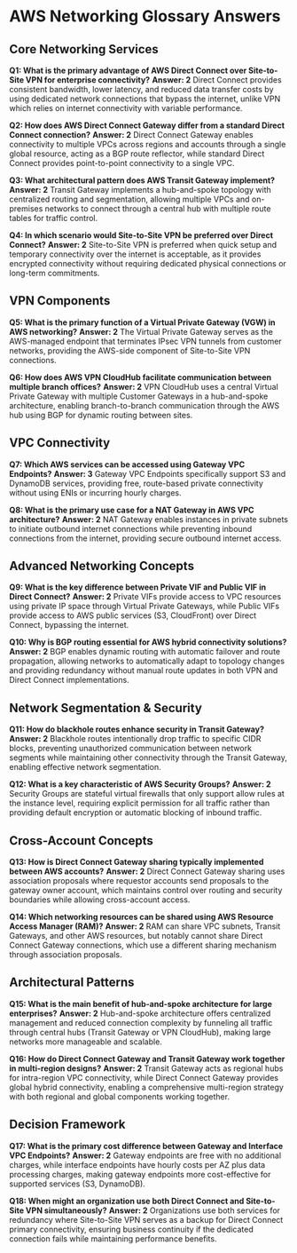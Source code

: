 # AWS Networking Glossary Answers

## Core Networking Services

**Q1: What is the primary advantage of AWS Direct Connect over Site-to-Site VPN for enterprise connectivity?**
**Answer: 2**
Direct Connect provides consistent bandwidth, lower latency, and reduced data transfer costs by using dedicated network connections that bypass the internet, unlike VPN which relies on internet connectivity with variable performance.

**Q2: How does AWS Direct Connect Gateway differ from a standard Direct Connect connection?**
**Answer: 2**
Direct Connect Gateway enables connectivity to multiple VPCs across regions and accounts through a single global resource, acting as a BGP route reflector, while standard Direct Connect provides point-to-point connectivity to a single VPC.

**Q3: What architectural pattern does AWS Transit Gateway implement?**
**Answer: 2**
Transit Gateway implements a hub-and-spoke topology with centralized routing and segmentation, allowing multiple VPCs and on-premises networks to connect through a central hub with multiple route tables for traffic control.

**Q4: In which scenario would Site-to-Site VPN be preferred over Direct Connect?**
**Answer: 2**
Site-to-Site VPN is preferred when quick setup and temporary connectivity over the internet is acceptable, as it provides encrypted connectivity without requiring dedicated physical connections or long-term commitments.

## VPN Components

**Q5: What is the primary function of a Virtual Private Gateway (VGW) in AWS networking?**
**Answer: 2**
The Virtual Private Gateway serves as the AWS-managed endpoint that terminates IPsec VPN tunnels from customer networks, providing the AWS-side component of Site-to-Site VPN connections.

**Q6: How does AWS VPN CloudHub facilitate communication between multiple branch offices?**
**Answer: 2**
VPN CloudHub uses a central Virtual Private Gateway with multiple Customer Gateways in a hub-and-spoke architecture, enabling branch-to-branch communication through the AWS hub using BGP for dynamic routing between sites.

## VPC Connectivity

**Q7: Which AWS services can be accessed using Gateway VPC Endpoints?**
**Answer: 3**
Gateway VPC Endpoints specifically support S3 and DynamoDB services, providing free, route-based private connectivity without using ENIs or incurring hourly charges.

**Q8: What is the primary use case for a NAT Gateway in AWS VPC architecture?**
**Answer: 2**
NAT Gateway enables instances in private subnets to initiate outbound internet connections while preventing inbound connections from the internet, providing secure outbound internet access.

## Advanced Networking Concepts

**Q9: What is the key difference between Private VIF and Public VIF in Direct Connect?**
**Answer: 2**
Private VIFs provide access to VPC resources using private IP space through Virtual Private Gateways, while Public VIFs provide access to AWS public services (S3, CloudFront) over Direct Connect, bypassing the internet.

**Q10: Why is BGP routing essential for AWS hybrid connectivity solutions?**
**Answer: 2**
BGP enables dynamic routing with automatic failover and route propagation, allowing networks to automatically adapt to topology changes and providing redundancy without manual route updates in both VPN and Direct Connect implementations.

## Network Segmentation & Security

**Q11: How do blackhole routes enhance security in Transit Gateway?**
**Answer: 2**
Blackhole routes intentionally drop traffic to specific CIDR blocks, preventing unauthorized communication between network segments while maintaining other connectivity through the Transit Gateway, enabling effective network segmentation.

**Q12: What is a key characteristic of AWS Security Groups?**
**Answer: 2**
Security Groups are stateful virtual firewalls that only support allow rules at the instance level, requiring explicit permission for all traffic rather than providing default encryption or automatic blocking of inbound traffic.

## Cross-Account Concepts

**Q13: How is Direct Connect Gateway sharing typically implemented between AWS accounts?**
**Answer: 2**
Direct Connect Gateway sharing uses association proposals where requestor accounts send proposals to the gateway owner account, which maintains control over routing and security boundaries while allowing cross-account access.

**Q14: Which networking resources can be shared using AWS Resource Access Manager (RAM)?**
**Answer: 2**
RAM can share VPC subnets, Transit Gateways, and other AWS resources, but notably cannot share Direct Connect Gateway connections, which use a different sharing mechanism through association proposals.

## Architectural Patterns

**Q15: What is the main benefit of hub-and-spoke architecture for large enterprises?**
**Answer: 2**
Hub-and-spoke architecture offers centralized management and reduced connection complexity by funneling all traffic through central hubs (Transit Gateway or VPN CloudHub), making large networks more manageable and scalable.

**Q16: How do Direct Connect Gateway and Transit Gateway work together in multi-region designs?**
**Answer: 2**
Transit Gateway acts as regional hubs for intra-region VPC connectivity, while Direct Connect Gateway provides global hybrid connectivity, enabling a comprehensive multi-region strategy with both regional and global components working together.

## Decision Framework

**Q17: What is the primary cost difference between Gateway and Interface VPC Endpoints?**
**Answer: 2**
Gateway endpoints are free with no additional charges, while interface endpoints have hourly costs per AZ plus data processing charges, making gateway endpoints more cost-effective for supported services (S3, DynamoDB).

**Q18: When might an organization use both Direct Connect and Site-to-Site VPN simultaneously?**
**Answer: 2**
Organizations use both services for redundancy where Site-to-Site VPN serves as a backup for Direct Connect primary connectivity, ensuring business continuity if the dedicated connection fails while maintaining performance benefits.